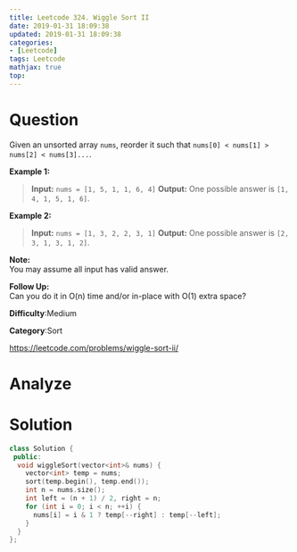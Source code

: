 ```yaml
---
title: Leetcode 324. Wiggle Sort II
date: 2019-01-31 18:09:38
updated: 2019-01-31 18:09:38
categories: 
- [Leetcode]
tags: Leetcode
mathjax: true
top:
---
```


# Question

Given an unsorted array  `nums`, reorder it such that  `nums[0] < nums[1] > nums[2] < nums[3]...`.

**Example 1:**

> **Input:** `nums = [1, 5, 1, 1, 6, 4]`
> **Output:** One possible answer is `[1, 4, 1, 5, 1, 6]`.

**Example 2:**

> **Input:** `nums = [1, 3, 2, 2, 3, 1]`
> **Output:** One possible answer is `[2, 3, 1, 3, 1, 2]`.

**Note:**  
You may assume all input has valid answer.

**Follow Up:**  
Can you do it in O(n) time and/or in-place with O(1) extra space?

**Difficulty**:Medium

**Category**:Sort

<!-- more -->

<!-- TODO: Write this post -->

https://leetcode.com/problems/wiggle-sort-ii/

# Analyze

# Solution

```cpp
class Solution {
 public:
  void wiggleSort(vector<int>& nums) {
    vector<int> temp = nums;
    sort(temp.begin(), temp.end());
    int n = nums.size();
    int left = (n + 1) / 2, right = n;
    for (int i = 0; i < n; ++i) {
      nums[i] = i & 1 ? temp[--right] : temp[--left];
    }
  }
};
```